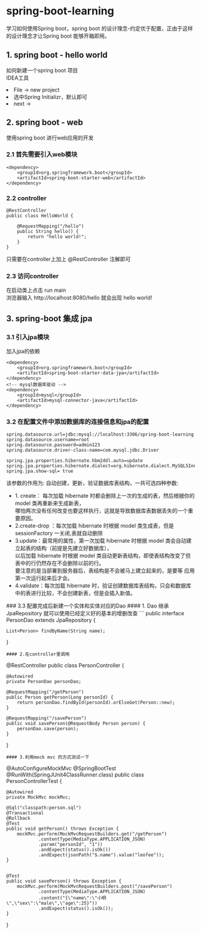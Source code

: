 # spring-boot-learning
学习如何使用Spring boot，spring boot 的设计理念-约定优于配置，正由于这样的设计理念才让Spring boot 能够开箱即用。
## 1. spring boot - hello world
如何新建一个spring boot 项目<br>
IDEA工具<br>
<li>File -> new project 
<li>选中Spring Initializr，默认即可
<li>next ->
  
## 2. spring boot - web
使用spring boot 进行web应用的开发<br>
### 2.1 首先需要引入web模块<br>
```
<dependency>
    <groupId>org.springframework.boot</groupId>
    <artifactId>spring-boot-starter-web</artifactId>
</dependency>
```
### 2.2 controller
```
@RestController
public class HelloWorld {

    @RequestMapping("/hello")
    public String hello() {
        return "hello world!";
    }
}
```
只需要在controller上加上 @RestController 注解即可

### 2.3 访问controller
在启动类上点击 run main<br>
浏览器输入 http://localhost:8080/hello 就会出现 hello world!
## 3. spring-boot 集成 jpa
### 3.1 引入jpa模块
加入jpa的依赖
```
<dependency>
    <groupId>org.springframework.boot</groupId>
    <artifactId>spring-boot-starter-data-jpa</artifactId>
</dependency>
<!-- mysql数据库驱动 -->
<dependency>
    <groupId>mysql</groupId>
    <artifactId>mysql-connector-java</artifactId>
</dependency>
```
### 3.2 在配置文件中添加数据库的连接信息和jpa的配置
```
spring.datasource.url=jdbc:mysql://localhost:3306/spring-boot-learning
spring.datasource.username=root
spring.datasource.password=admin123
spring.datasource.driver-class-name=com.mysql.jdbc.Driver

spring.jpa.properties.hibernate.hbm2ddl.auto=update
spring.jpa.properties.hibernate.dialect=org.hibernate.dialect.MySQL5InnoDBDialect
spring.jpa.show-sql= true
```
该参数的作用为: 自动创建，更新，验证数据库表结构，一共可选四种参数:
<ul>
<li>1. create： 每次加载 hibernate 时都会删除上一次的生成的表，然后根据你的 model 类再重新来生成新表，<br>
  哪怕两次没有任何改变也要这样执行，这就是导致数据库表数据丢失的一个重要原因。
  
<li>2.create-drop ：每次加载 hibernate 时根据 model 类生成表，但是 sessionFactory 一关闭,表就自动删除
  
<li>3.update：最常用的属性，第一次加载 hibernate 时根据 model 类会自动建立起表的结构（前提是先建立好数据库），<br>
以后加载 hibernate 时根据 model 类自动更新表结构，即使表结构改变了但表中的行仍然存在不会删除以前的行。<br>
要注意的是当部署到服务器后，表结构是不会被马上建立起来的，是要等 应用第一次运行起来后才会。
  
<li>4.validate：每次加载 hibernate 时，验证创建数据库表结构，只会和数据库中的表进行比较，不会创建新表，但是会插入新值。
</ul>
### 3.3 配置完成后新建一个实体和实体对应的Dao
#### 1. Dao 继承 JpaRepository 就可以使用已经定义好的基本的增删改查
```
public interface PersonDao extends JpaRepository<Person, Long> {

    List<Person> findByName(String name);
}
```
#### 2.在controller里调用
```
@RestController
public class PersonController {

    @Autowired
    private PersonDao personDao;

    @RequestMapping("/getPerson")
    public Person getPerson(Long personId) {
        return personDao.findById(personId).orElseGet(Person::new);
    }

    @RequestMapping("/savePerson")
    public void savePerson(@RequestBody Person person) {
        personDao.save(person);
    }
}
```
#### 3.利用mock mvc 的方式测试一下
```
@AutoConfigureMockMvc
@SpringBootTest
@RunWith(SpringJUnit4ClassRunner.class)
public class PersonControllerTest {

    @Autowired
    private MockMvc mockMvc;

    @Sql("classpath:person.sql")
    @Transactional
    @Rollback
    @Test
    public void getPerson() throws Exception {
        mockMvc.perform(MockMvcRequestBuilders.get("/getPerson")
                .contentType(MediaType.APPLICATION_JSON)
                .param("personId", "1"))
                .andExpect(status().isOk())
                .andExpect(jsonPath("$.name").value("leofee"));
    }


    @Test
    public void savePerson() throws Exception {
        mockMvc.perform(MockMvcRequestBuilders.post("/savePerson")
                .contentType(MediaType.APPLICATION_JSON)
                .content("{\"name\":\"小明\",\"sex\":\"male\",\"age\":25}"))
                .andExpect(status().isOk());
    }
}
```
